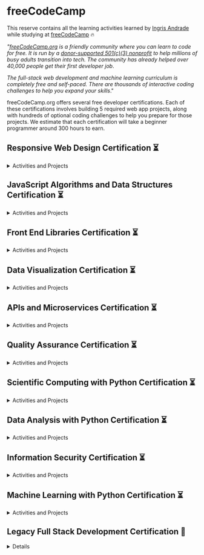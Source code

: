 # freeCodeCamp

This reserve contains all the learning activities learned by [Ingris Andrade](https://www.linkedin.com/in/ingrisandrade/) while studying at [freeCodeCamp](https://www.freecodecamp.org/learn/) :fire:

_"[freeCodeCamp.org](https://www.freecodecamp.org/learn) is a friendly community where you can learn to code for free. It is run by a [donor-supported 501(c)(3) nonprofit](https://www.freecodecamp.org/donate/) to help millions of busy adults transition into tech. The community has already helped over 40,000 people get their first developer job_.

_The full-stack web development and machine learning curriculum is completely free and self-paced. There are thousands of interactive coding challenges to help you expand your skills_."

freeCodeCamp.org offers several free developer certifications. Each of these certifications involves building 5 required web app projects, along with hundreds of optional coding challenges to help you prepare for those projects. We estimate that each certification will take a beginner programmer around 300 hours to earn.

## Responsive Web Design Certification :hourglass_flowing_sand:

<details>

<summary>Activities and Projects</summary>

   - [x] _Learn HTML by Building a Cat Photo App_
   - [x] _Learn Basic CSS by Building a Cafe Menu_
   - [x] _Learn CSS Colors by Building a Set of Colored Markers_
   - [ ] _Learn HTML Forms by Building a Registration Form_
   - [ ] _Learn the CSS Box Model by Building a Rothko Painting_
   - [ ] _Learn CSS Flexbox by Building a Photo Gallery_
   - [ ] _Learn Typography by Building a Nutrition Label_
   - [ ] _Learn Accessibility by Building a Quiz_
   - [ ] _Learn More About CSS Pseudo Selectors By Building A Balance Sheet_
   - [ ] _Learn Intermediate CSS by Building a Picasso Painting_
   - [ ] _Learn Responsive Web Design by Building a Piano_
   - [ ] _Learn CSS Variables by Building a City Skyline_
   - [ ] _Learn CSS Grid by Building a Magazine_
   - [ ] _Learn CSS Transforms by Building a Penguin_
   - [ ] _Learn CSS Animations by Building a Ferris Wheel_

- [ ] _Projects: [Survey Form](https://www.freecodecamp.org/learn/2022/responsive-web-design/build-a-survey-form-project/build-a-survey-form), [Tribute Page](https://www.freecodecamp.org/learn/2022/responsive-web-design/build-a-tribute-page-project/build-a-tribute-page), [Technical Documentation Page](https://www.freecodecamp.org/learn/2022/responsive-web-design/build-a-technical-documentation-page-project/build-a-technical-documentation-page), [Product Landing Page](https://www.freecodecamp.org/learn/2022/responsive-web-design/build-a-product-landing-page-project/build-a-product-landing-page), [Personal Portfolio Webpage](https://www.freecodecamp.org/learn/2022/responsive-web-design/build-a-personal-portfolio-webpage-project/build-a-personal-portfolio-webpage)_.

</details>

## JavaScript Algorithms and Data Structures Certification :hourglass_flowing_sand:

<details>

<summary>Activities and Projects</summary>

   - [ ] _Basic JavaScript_
   - [ ] _ES6_
   - [ ] _Regular Expressions_
   - [ ] _Debugging_
   - [ ] _Basic Data Structures_
   - [ ] _Basic Algorithm Scripting_
   - [ ] _Object-Oriented Programming_
   - [ ] _Functional Programming_
   - [ ] _Intermediate Algorithm Scripting_

- [ ] _Projects: [Palindrome Checker](https://www.freecodecamp.org/learn/javascript-algorithms-and-data-structures/javascript-algorithms-and-data-structures-projects/palindrome-checker), [Roman Numeral Converter](https://www.freecodecamp.org/learn/javascript-algorithms-and-data-structures/javascript-algorithms-and-data-structures-projects/roman-numeral-converter), [Caesar's Cipher](https://www.freecodecamp.org/learn/javascript-algorithms-and-data-structures/javascript-algorithms-and-data-structures-projects/caesars-cipher), [Telephone Number Validator](https://www.freecodecamp.org/learn/javascript-algorithms-and-data-structures/javascript-algorithms-and-data-structures-projects/telephone-number-validator), [Cash Register](https://www.freecodecamp.org/learn/javascript-algorithms-and-data-structures/javascript-algorithms-and-data-structures-projects/cash-register)_.

</details>

## Front End Libraries Certification :hourglass_flowing_sand:

<details>

<summary>Activities and Projects</summary>

  - [ ] _Bootstrap_
  - [ ] _jQuery_
  - [ ] _Sass_
  - [ ] _React_
  - [ ] _Redux_
  - [ ] _React and Redux_

- [ ] _Projects: Random Quote Machine, Markdown Previewer, Drum Machine, JavaScript Calculator, 25 + 5 Clock_.

</details>

## Data Visualization Certification :hourglass_flowing_sand:

<details>

<summary>Activities and Projects</summary>

   - [ ] _Data Visualization with D3_
   - [ ] _JSON APIs and Ajax_

- [ ] _Projects: Bar Chart, Scatterplot Graph, Heat Map, Choropleth Map, Treemap Diagram_.

</details>

## APIs and Microservices Certification :hourglass_flowing_sand:

<details>

<summary>Activities and Projects</summary>

   - [ ] _Managing Packages with Npm_
   - [ ] _Basic Node and Express_
   - [ ] _MongoDB and Mongoose_

- [ ] _Projects: Timestamp Microservice, Request Header Parser, URL Shortener, Exercise Tracker, File Metadata Microservice_.

</details>

## Quality Assurance Certification :hourglass_flowing_sand:

<details>

<summary>Activities and Projects</summary>

   - [ ] _Quality Assurance and Testing with Chai_
   - [ ] _Advanced Node and Express_

- [ ] _Projects: Metric-Imperial Converter, Issue Tracker, Personal Library, Sudoku Solver, American British Translator_.

</details>

## Scientific Computing with Python Certification :hourglass_flowing_sand:

<details>

<summary>Activities and Projects</summary>

   - [ ] _Introduction to Python for Everybody_

- [ ] _Projects: Arithmetic Formatter, Time Calculator, Budget App, Polygon Area Calculator, Probability Calculator_.

</details>

## Data Analysis with Python Certification :hourglass_flowing_sand:

<details>

<summary>Activities and Projects</summary>

   - [ ] _Data Analysis with Python Course_
   - [ ] _NumPy_

- [ ] _Projects: Mean-Variance-Standard Deviation Calculator, Demographic Data Analyzer, Medical Data Visualizer, Page View Time Series Visualizer, Sea Level Predictor_.

</details>

## Information Security Certification :hourglass_flowing_sand:

<details>

<summary>Activities and Projects</summary>

   - [ ] _Information Security with HelmetJS_
   - [ ] _Python for Penetration Testing_

- [ ] _Projects: Stock Price Checker, Anonymous Message Board, Port Scanner, SHA-1 Password Cracker, Secure Real Time Multiplayer Game_.

</details>

## Machine Learning with Python Certification :hourglass_flowing_sand:

<details>

<summary>Activities and Projects</summary>

   - [ ] _TensorFlow_
   - [ ] _How Neural Networks Work_

- [ ] _Projects: Rock Paper Scissors, Cat and Dog Image Classifier, Book Recommendation Engine using KNN, Linear Regression Health Costs Calculator, Neural Network SMS Text Classifier_.

</details>

## Legacy Full Stack Development Certification :rocket:

<details>

Once you have earned the Responsive Web Design, Algorithms and Data Structures, Front End Development Libraries, Data Visualization, Back End Development and APIs, and Legacy Information Security and Quality Assurance certifications, you'll be able to claim your freeCodeCamp.org Full Stack Development Certification. This distinction signifies that you've completed around 1,800 hours of coding with a wide range of web development tools.

</details>
